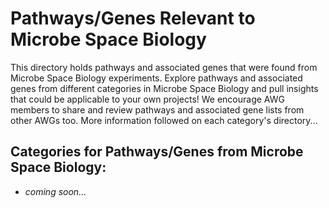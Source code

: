 # Pathways/Genes Relevant to Microbe Space Biology

This directory holds pathways and associated genes that were found from Microbe Space Biology experiments. Explore pathways and associated genes from different categories in Microbe Space Biology and pull insights that could be applicable to your own projects! We encourage AWG members to share and review pathways and associated gene lists from other AWGs too. More information followed on each category's directory...

## Categories for Pathways/Genes from Microbe Space Biology:

- *coming soon...*

